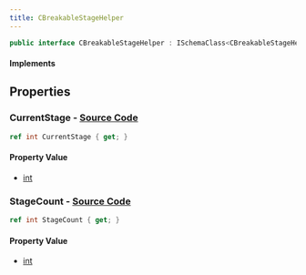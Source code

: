 ```yaml
---
title: CBreakableStageHelper
---
```


```csharp
public interface CBreakableStageHelper : ISchemaClass<CBreakableStageHelper>, ISchemaField, ISchemaClass, INativeHandle
```

#### Implements

## Properties

### **CurrentStage** - [Source Code](https://github.com/swiftly-solution/swiftlys2/blob/main/managed/src/SwiftlyS2.Generated/Schemas/Interfaces/CBreakableStageHelper.cs#L16)

```csharp
ref int CurrentStage { get; }
```

#### Property Value

- [int](https://learn.microsoft.com/dotnet/api/system.int32)

### **StageCount** - [Source Code](https://github.com/swiftly-solution/swiftlys2/blob/main/managed/src/SwiftlyS2.Generated/Schemas/Interfaces/CBreakableStageHelper.cs#L18)

```csharp
ref int StageCount { get; }
```

#### Property Value

- [int](https://learn.microsoft.com/dotnet/api/system.int32)


